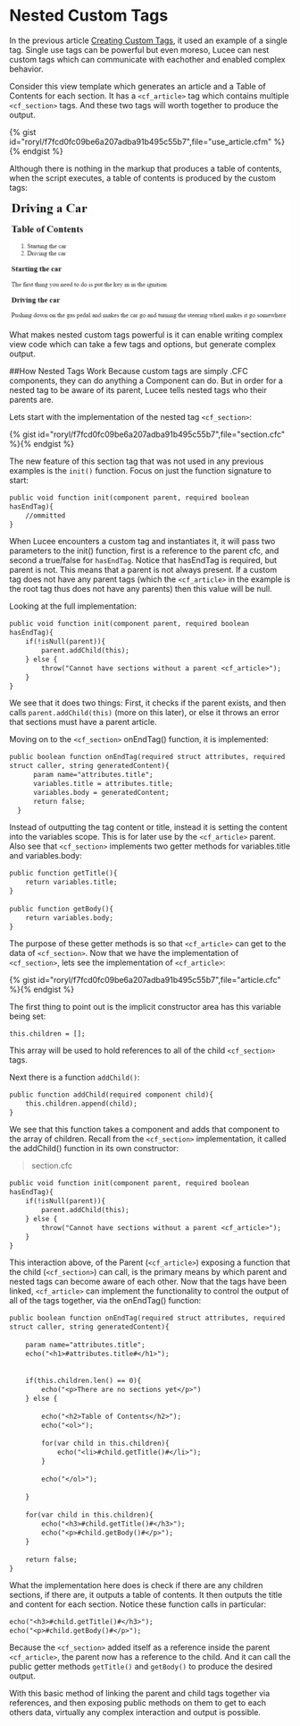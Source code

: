 # Nested Custom Tags

In the previous article [Creating Custom Tags](https://rorylaitila.gitbooks.io/lucee/content/creating_custom_tags.html), it used an example of a single tag. Single use tags can be powerful but even moreso, Lucee can nest custom tags which can communicate with eachother and enabled complex behavior.

Consider this view template which generates an article and a Table of Contents for each section. It has a `<cf_article>` tag which contains multiple `<cf_section>` tags. And these two tags will worth together to produce the output.

{% gist id="roryl/f7fcd0fc09be6a207adba91b495c55b7",file="use_article.cfm" %}{% endgist %}

Although there is nothing in the markup that produces a table of contents, when the script executes, a table of contents is produced by the custom tags:

![](article.png)

What makes nested custom tags powerful is it can enable writing complex view code which can take a few tags and options, but generate complex output.

##How Nested Tags Work
Because custom tags are simply .CFC components, they can do anything a Component can do. But in order for a nested tag to be aware of its parent, Lucee tells nested tags who their parents are.

Lets start with the implementation of the nested tag `<cf_section>`: 

{% gist id="roryl/f7fcd0fc09be6a207adba91b495c55b7",file="section.cfc" %}{% endgist %}

The new feature of this section tag that was not used in any previous examples is the `init()` function. Focus on just the function signature to start:

```
public void function init(component parent, required boolean hasEndTag){
    //ommitted 
}
```

When Lucee encounters a custom tag and instantiates it, it will pass two parameters to the init() function, first is a reference to the parent cfc, and second a true/false for `hasEndTag`. Notice that hasEndTag is required, but parent is not. This means that a parent is not always present. If a custom tag does not have any parent tags (which the `<cf_article>` in the example is the root tag thus does not have any parents) then this value will be null.

Looking at the full implementation: 

```
public void function init(component parent, required boolean hasEndTag){
    if(!isNull(parent)){
        parent.addChild(this);
    } else {
        throw("Cannot have sections without a parent <cf_article>");
    }
}
```

We see that it does two things: First, it checks if the parent exists, and then calls `parent.addChild(this)` (more on this later), or else it throws an error that sections must have a parent article.

Moving on to the `<cf_section>` onEndTag() function, it is implemented: 

```
public boolean function onEndTag(required struct attributes, required struct caller, string generatedContent){
      param name="attributes.title";
      variables.title = attributes.title;
      variables.body = generatedContent;
      return false;
  }
```

Instead of outputting the tag content or title, instead it is setting the content into the variables scope. This is for later use by the `<cf_article>` parent. Also see that `<cf_section>` implements two getter methods for variables.title and variables.body:

```
public function getTitle(){
    return variables.title;
}

public function getBody(){
    return variables.body;
}
```

The purpose of these getter methods is so that `<cf_article>` can get to the data of `<cf_section>`. Now that we have the implementation of `<cf_section>`, lets see the implementation of `<cf_article>`:

{% gist id="roryl/f7fcd0fc09be6a207adba91b495c55b7",file="article.cfc" %}{% endgist %}

The first thing to point out is the implicit constructor area has this variable being set: 

```
this.children = [];
```

This array will be used to hold references to all of the child `<cf_section>` tags.

Next there is a function `addChild()`:

```
public function addChild(required component child){
    this.children.append(child);
}	
```

We see that this function takes a component and adds that component to the array of children. Recall from the `<cf_section>` implementation, it called the addChild() function in its own constructor:

>section.cfc
```
public void function init(component parent, required boolean hasEndTag){
    if(!isNull(parent)){
        parent.addChild(this);
    } else {
        throw("Cannot have sections without a parent <cf_article>");
    }
}
```

This interaction above, of the Parent (`<cf_article>`) exposing a function that the child (`<cf_section>`) can call, is the primary means by which parent and nested tags can become aware of each other. Now that the tags have been linked, `<cf_article>` can implement the functionality to control the output of all of the tags together, via the onEndTag() function:

```
public boolean function onEndTag(required struct attributes, required struct caller, string generatedContent){

    param name="attributes.title";
    echo("<h1>#attributes.title#</h1>");


    if(this.children.len() == 0){
        echo("<p>There are no sections yet</p>")
    } else {

        echo("<h2>Table of Contents</h2>");
        echo("<ol>");

        for(var child in this.children){
            echo("<li>#child.getTitle()#</li>");
        }

        echo("</ol>");

    }

    for(var child in this.children){
        echo("<h3>#child.getTitle()#</h3>");
        echo("<p>#child.getBody()#</p>");
    }

    return false;
}
```

What the implementation here does is check if there are any children sections, if there are, it outputs a table of contents. It then outputs the title and content for each section. Notice these function calls in particular:

```
echo("<h3>#child.getTitle()#</h3>");
echo("<p>#child.getBody()#</p>");
```

Because the `<cf_section>` added itself as a reference inside the parent `<cf_article>`, the parent now has a reference to the child. And it can call the public getter methods `getTitle()` and `getBody()` to produce the desired output.

With this basic method of linking the parent and child tags together via references, and then exposing public methods on them to get to each others data, virtually any complex interaction and output is possible.



